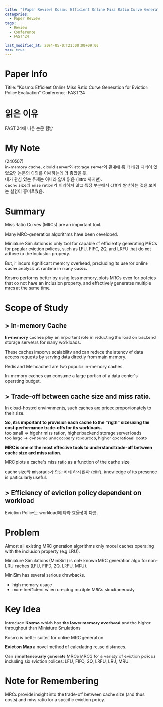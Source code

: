 ```yaml
---
title: "[Paper Review] Kosmo: Efficient Online Miss Ratio Curve Generation for Eviction Policy Evaluation"
categories:
  - Paper Review
tags:
  - Review
  - Conference
  - FAST'24

last_modified_at: 2024-05-07T21:00:00+09:00
toc: true
---
```


# Paper Info
Titile: "Kosmo: Efficient Online Miss Ratio Curve Generation for Eviction Policy Evaluation"
Conference: FAST'24

# 읽은 이유
FAST'24에 나온 논문 탐방

# My Note
(240507)  
in-memory cache, clould server와 storage server의 관계에 좀 더 배경 지식이 있었으면 논문의 이의를 이해하는데 더 좋았을 듯.  
내가 관심 있는 주제는 아니라 얇게 읽음 (intro 까지만).  
cache size와 miss ration가 비례하지 않고 특정 부분에서 cliff가 발생하는 것을 보이는 실험이 흥미로웠음.  

# Summary
Miss Ratio Curves (MRCs) are an important tool.  

Many MRC-generation algorithms have been developed.  

Miniature Simulations is only tool for capable of efficiently generating MRCs for popular eviction polices, such as LFU, FIFO, 2Q, and LRFU that do not adhere to the inclusion property.  

But, it incurs significant memory overhead, precluding its use for online cache analysis at runtime in many cases.  
 
Kosmo performs better by using less memory, plots MRCs even for policies that do not have an inclusion property, and effectively generates multiple mrcs at the same time.

# Scope of Study
## > In-memory Cache

**In-memory** caches play an important role in reducting the load on backend storage servesrs for many workloads.  

These caches imporve scalability and can reduce the latency of data access requests by serving data directly from main memory.  

Redis and Memcached are two popular in-memory caches.  

In-memory caches can consume a large portion of a data center's operating budget.  


## > Trade-off between cache size and miss ratio.

In cloud-hosted environments, such caches are priced proportionately to their size.  

**So, it is important to provision each cache to the "rigth" size using the cost-performance trade-offs for its workloads.**  
    too small => higehr miss ration, higher backend storage server loads  
    too large => consume unnecessary resources, higher operational costs  

**MRC is one of the most effective tools to understand trade-off between cache size and miss ration.**  

MRC plots a cache's miss ratio as a function of the cache size.  

cache size와 missratio가 단순 비례 하지 않아 (cliff), knowledge of its presence is particularly useful.  

## > Efficiency of eviction policy dependent on workload

Eviction Policy는 workload에 따라 효율성이 다름.  

# Problem
Almost all existing MRC gneration algorithms only model caches operating with the inclusion property (e.g LRU).   

Miniature Simulations (MiniSim) is only known MRC generation algo for non-LRU caches (LFU, FIFO, 2Q, LRFU, MRU).  

MiniSim has several serious drawbacks.  
* high memory usage  
* more inefficient when creating multiple MRCs simultaneously  

# Key Idea
Introduce **Kosmo** which has **the lower memory overhead** and the higher throughput than Miniature Smulations.  

Kosmo is better suited for online MRC generation.  

**Eviction Map** a novel method of calculating reuse distances.  

Can **simultaneously generate** MRCs MRCS for a variety of eviction polices including six eviction polices: LFU, FIFO, 2Q, LRFU, LRU, MRU.  


# Note for Remembering
MRCs provide insight into the trade-off between cache size (and thus costs) and miss ratio for a specific eviction policy.

